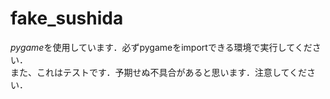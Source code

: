 # fake_sushida
*pygame*を使用しています．必ずpygameをimportできる環境で実行してください．  
また、これはテストです．予期せぬ不具合があると思います．注意してください．
